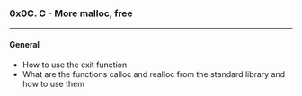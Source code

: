 ### 0x0C. C - More malloc, free
--- 
#### General
- How to use the exit function
- What are the functions calloc and realloc from the standard library and how to use them
